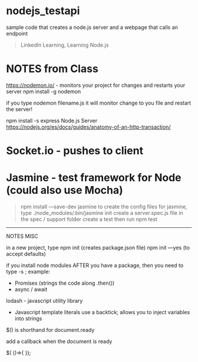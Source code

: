 # nodejs_testapi
sample code that creates a node.js server and a webpage that calls an endpoint

> LinkedIn Learning, Learning Node.js

# NOTES from Class

https://nodemon.io/ - monitors your project for changes and restarts your server
npm install -g nodemon

if you type nodemon filename.js it will monitor change to you file and restart the server!


npm install -s express
Node.js Server
https://nodejs.org/es/docs/guides/anatomy-of-an-http-transaction/

# Socket.io - pushes to client

# Jasmine - test framework for Node (could also use Mocha)

> npm install —save-dev jasmine
> to create the config files for jasmine, type 
> ./node_modules/.bin/jasmine init
> create a server.spec.js file in the spec / support folder
> create a test then run npm test

***
NOTES MISC

in a new project, type npm init  (creates package.json file)
npm init —yes (to accept defaults)

if you install node modules AFTER you have a package, then you need to type -s ; example:

* Promises (strings the code along .then())
* async / await

lodash - javascript utility library


* Javascript template literals use a backtick; allows you to inject variables into strings

$()   is shorthand for document.ready

add a callback when the document is ready

$( ()=>{
});


